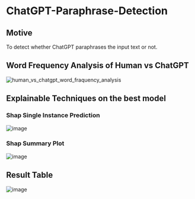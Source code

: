 # ChatGPT-Paraphrase-Detection

## Motive
To detect whether ChatGPT paraphrases the input text or not.

## Word Frequency Analysis of Human vs ChatGPT

![human_vs_chatgpt_word_fraquency_analysis](https://github.com/Vayansh/ChatGPT-Paraphrase-Detection/assets/92180055/e02434c1-291b-4041-85cb-dc0de4908dd2)


## Explainable Techniques on the best model

### Shap Single Instance Prediction
 
 ![image](https://github.com/Vayansh/ChatGPT-Paraphrase-Detection/assets/92180055/b57f0dd5-1d5c-47bb-b99a-a3f31407efec)


### Shap Summary Plot


![image](https://github.com/Vayansh/ChatGPT-Paraphrase-Detection/assets/92180055/3a6d1606-3129-4b9b-a37d-4ea8ed9b6504)


## Result Table

![image](https://github.com/Vayansh/ChatGPT-Paraphrase-Detection/assets/92180055/4455bccd-fda6-4d73-9a45-7804e6611269)
